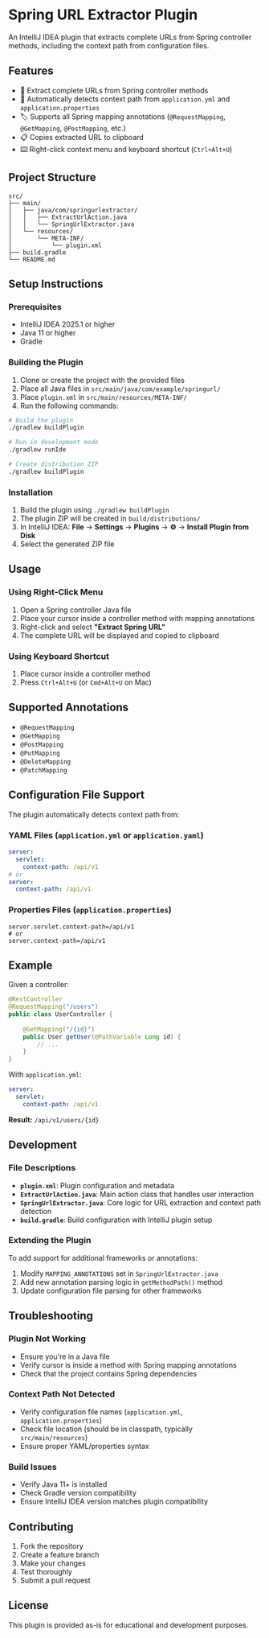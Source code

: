 # Spring URL Extractor Plugin

An IntelliJ IDEA plugin that extracts complete URLs from Spring controller methods, including the context path from configuration files.

## Features

- 🎯 Extract complete URLs from Spring controller methods
- 📁 Automatically detects context path from `application.yml` and `application.properties`
- 🏷️ Supports all Spring mapping annotations (`@RequestMapping`, `@GetMapping`, `@PostMapping`, etc.)
- 📋 Copies extracted URL to clipboard
- ⌨️ Right-click context menu and keyboard shortcut (`Ctrl+Alt+U`)

## Project Structure

```
src/
├── main/
│   ├── java/com/springurlextractor/
│   │   ├── ExtractUrlAction.java
│   │   └── SpringUrlExtractor.java
│   └── resources/
│       └── META-INF/
│           └── plugin.xml
├── build.gradle
└── README.md
```

## Setup Instructions

### Prerequisites
- IntelliJ IDEA 2025.1 or higher
- Java 11 or higher
- Gradle

### Building the Plugin

1. Clone or create the project with the provided files
2. Place all Java files in `src/main/java/com/example/springurl/`
3. Place `plugin.xml` in `src/main/resources/META-INF/`
4. Run the following commands:

```bash
# Build the plugin
./gradlew buildPlugin

# Run in development mode
./gradlew runIde

# Create distribution ZIP
./gradlew buildPlugin
```

### Installation

1. Build the plugin using `./gradlew buildPlugin`
2. The plugin ZIP will be created in `build/distributions/`
3. In IntelliJ IDEA: **File** → **Settings** → **Plugins** → **⚙️** → **Install Plugin from Disk**
4. Select the generated ZIP file

## Usage

### Using Right-Click Menu
1. Open a Spring controller Java file
2. Place your cursor inside a controller method with mapping annotations
3. Right-click and select **"Extract Spring URL"**
4. The complete URL will be displayed and copied to clipboard

### Using Keyboard Shortcut
1. Place cursor inside a controller method
2. Press `Ctrl+Alt+U` (or `Cmd+Alt+U` on Mac)

## Supported Annotations

- `@RequestMapping`
- `@GetMapping`
- `@PostMapping` 
- `@PutMapping`
- `@DeleteMapping`
- `@PatchMapping`

## Configuration File Support

The plugin automatically detects context path from:

### YAML Files (`application.yml` or `application.yaml`)
```yaml
server:
  servlet:
    context-path: /api/v1
# or
server:
  context-path: /api/v1
```

### Properties Files (`application.properties`)
```properties
server.servlet.context-path=/api/v1
# or
server.context-path=/api/v1
```

## Example

Given a controller:

```java
@RestController
@RequestMapping("/users")
public class UserController {
    
    @GetMapping("/{id}")
    public User getUser(@PathVariable Long id) {
        // ...
    }
}
```

With `application.yml`:
```yaml
server:
  servlet:
    context-path: /api/v1
```

**Result:** `/api/v1/users/{id}`

## Development

### File Descriptions

- **`plugin.xml`**: Plugin configuration and metadata
- **`ExtractUrlAction.java`**: Main action class that handles user interaction
- **`SpringUrlExtractor.java`**: Core logic for URL extraction and context path detection
- **`build.gradle`**: Build configuration with IntelliJ plugin setup

### Extending the Plugin

To add support for additional frameworks or annotations:

1. Modify `MAPPING_ANNOTATIONS` set in `SpringUrlExtractor.java`
2. Add new annotation parsing logic in `getMethodPath()` method
3. Update configuration file parsing for other frameworks

## Troubleshooting

### Plugin Not Working
- Ensure you're in a Java file
- Verify cursor is inside a method with Spring mapping annotations
- Check that the project contains Spring dependencies

### Context Path Not Detected
- Verify configuration file names (`application.yml`, `application.properties`)
- Check file location (should be in classpath, typically `src/main/resources`)
- Ensure proper YAML/properties syntax

### Build Issues
- Verify Java 11+ is installed
- Check Gradle version compatibility
- Ensure IntelliJ IDEA version matches plugin compatibility

## Contributing

1. Fork the repository
2. Create a feature branch
3. Make your changes
4. Test thoroughly
5. Submit a pull request

## License

This plugin is provided as-is for educational and development purposes.
